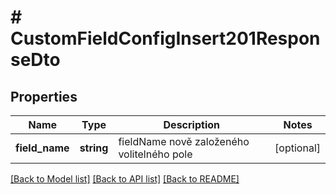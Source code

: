 # # CustomFieldConfigInsert201ResponseDto

## Properties

Name | Type | Description | Notes
------------ | ------------- | ------------- | -------------
**field_name** | **string** | fieldName nově založeného volitelného pole | [optional]

[[Back to Model list]](../../README.md#models) [[Back to API list]](../../README.md#endpoints) [[Back to README]](../../README.md)
